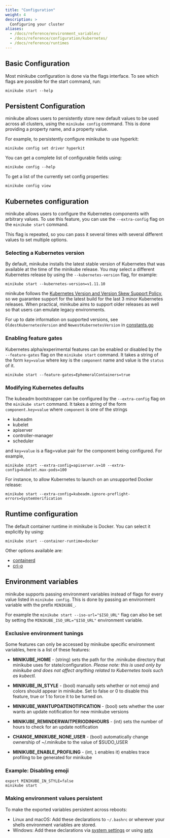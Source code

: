 ```yaml
---
title: "Configuration"
weight: 4
description: >
  Configuring your cluster 
aliases:
  - /docs/reference/environment_variables/
  - /docs/reference/configuration/kubernetes/
  - /docs/reference/runtimes
---
```


## Basic Configuration

Most minikube configuration is done via the flags interface. To see which flags are possible for the start command, run:

```shell
minikube start --help
```

## Persistent Configuration

minikube allows users to persistently store new default values to be used across all clusters, using the `minikube config` command. This is done providing a property name, and a property value.

For example, to persistently configure minikube to use hyperkit:

```shell
minikube config set driver hyperkit
```

You can get a complete list of configurable fields using:

```shell
minikube config --help
```

To get a list of the currently set config properties:

```shell
minikube config view
```

## Kubernetes configuration

minikube allows users to configure the Kubernetes components with arbitrary values. To use this feature, you can use the `--extra-config` flag on the `minikube start` command.

This flag is repeated, so you can pass it several times with several different values to set multiple options.

### Selecting a Kubernetes version

By default, minikube installs the latest stable version of Kubernetes that was available at the time of the minikube release. You may select a different Kubernetes release by using the `--kubernetes-version` flag, for example:

```shell
minikube start --kubernetes-version=v1.11.10
```
  
minikube follows the [Kubernetes Version and Version Skew Support Policy](https://kubernetes.io/docs/setup/version-skew-policy/), so we guarantee support for the latest build for the last 3 minor Kubernetes releases. When practical, minikube aims to support older releases as well so that users can emulate legacy environments.

For up to date information on supported versions, see `OldestKubernetesVersion` and `NewestKubernetesVersion` in [constants.go](https://github.com/kubernetes/minikube/blob/master/pkg/minikube/constants/constants.go)

### Enabling feature gates

Kubernetes alpha/experimental features can be enabled or disabled by the `--feature-gates` flag on the `minikube start` command. It takes a string of the form `key=value` where key is the `component` name and value is the `status` of it.

```shell
minikube start --feature-gates=EphemeralContainers=true
```

### Modifying Kubernetes defaults

The kubeadm bootstrapper can be configured by the `--extra-config` flag on the `minikube start` command.  It takes a string of the form `component.key=value` where `component` is one of the strings

* kubeadm
* kubelet
* apiserver
* controller-manager
* scheduler

and `key=value` is a flag=value pair for the component being configured.  For example,

```shell
minikube start --extra-config=apiserver.v=10 --extra-config=kubelet.max-pods=100
```

For instance, to allow Kubernetes to launch on an unsupported Docker release:

```shell
minikube start --extra-config=kubeadm.ignore-preflight-errors=SystemVerification
```

## Runtime configuration

The default container runtime in minikube is Docker. You can select it explicitly by using:

```shell
minikube start --container-runtime=docker
```

Other options available are:

* [containerd](https://github.com/containerd/containerd)
* [cri-o](https://github.com/cri-o/cri-o)

## Environment variables

minikube supports passing environment variables instead of flags for every value listed in `minikube config`.  This is done by passing an environment variable with the prefix `MINIKUBE_`.

For example the `minikube start --iso-url="$ISO_URL"` flag can also be set by setting the `MINIKUBE_ISO_URL="$ISO_URL"` environment variable.

### Exclusive environment tunings

Some features can only be accessed by minikube specific environment variables, here is a list of these features:

* **MINIKUBE_HOME** - (string) sets the path for the .minikube directory that minikube uses for state/configuration. *Please note: this is used only by minikube and does not affect anything related to Kubernetes tools such as kubectl.*

* **MINIKUBE_IN_STYLE** - (bool) manually sets whether or not emoji and colors should appear in minikube. Set to false or 0 to disable this feature, true or 1 to force it to be turned on.

* **MINIKUBE_WANTUPDATENOTIFICATION** - (bool) sets whether the user wants an update notification for new minikube versions

* **MINIKUBE_REMINDERWAITPERIODINHOURS** - (int) sets the number of hours to check for an update notification

* **CHANGE_MINIKUBE_NONE_USER** - (bool) automatically change ownership of ~/.minikube to the value of $SUDO_USER

* **MINIKUBE_ENABLE_PROFILING** - (int, `1` enables it) enables trace profiling to be generated for minikube

### Example: Disabling emoji

```shell
export MINIKUBE_IN_STYLE=false
minikube start
```

### Making environment values persistent

To make the exported variables persistent across reboots:

* Linux and macOS: Add these declarations to `~/.bashrc` or wherever your shells environment variables are stored.
* Windows: Add these declarations via [system settings](https://support.microsoft.com/en-au/help/310519/how-to-manage-environment-variables-in-windows-xp) or using [setx](https://stackoverflow.com/questions/5898131/set-a-persistent-environment-variable-from-cmd-exe)
